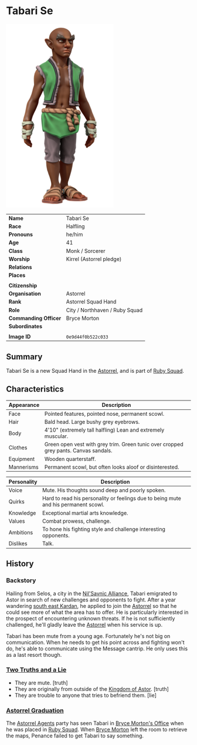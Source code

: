 # Tabari Se

<img src="https://raw.githubusercontent.com/jesskelsall/astarus-images/main/people/portraits/0e9d44f0b522c033.png" height="500" />

|||
| --- | --- |
| **Name** | Tabari Se | character.3
| **Race** | Halfling |
| **Pronouns** | he/him |
| **Age** | 41 |
| **Class** | Monk / Sorcerer |
| **Worship** | Kirrel (Astorrel pledge) |
| **Relations** | |
| **Places** | |
|||
| **Citizenship** | |
| **Organisation** | Astorrel |
| **Rank** | Astorrel Squad Hand |
| **Role** | City / Northhaven / Ruby Squad |
| **Commanding Officer** | Bryce Morton |
| **Subordinates** | |
|||
| **Image ID** | `0e9d44f0b522c033` |

## Summary

Tabari Se is a new Squad Hand in the [Astorrel](../civilisations/kingdom-of-astor/organisations/astorrel/astorrel.md), and is part of [Ruby Squad](../civilisations/kingdom-of-astor/organisations/astorrel/squads/ruby.md).

## Characteristics

| Appearance | Description |
| --- | --- |
| Face | Pointed features, pointed nose, permanent scowl. |
| Hair | Bald head. Large bushy grey eyebrows. |
| Body | 4'10" (extremely tall halfling) Lean and extremely muscular. |
| Clothes | Green open vest with grey trim. Green tunic over cropped grey pants. Canvas sandals. |
| Equipment | Wooden quarterstaff. |
| Mannerisms | Permanent scowl, but often looks aloof or disinterested. |

| Personality | Description |
| --- | --- |
| Voice | Mute. His thoughts sound deep and poorly spoken. |
| Quirks | Hard to read his personality or feelings due to being mute and his permanent scowl. |
| Knowledge | Exceptional martial arts knowledge. |
| Values | Combat prowess, challenge. |
| Ambitions | To hone his fighting style and challenge interesting opponents. |
| Dislikes | Talk. |

## History

### Backstory

Hailing from Selos, a city in the [Nil'Savnic Alliance](../civilisations/nilsavnic-alliance/README.md), Tabari emigrated to Astor in search of new challenges and opponents to fight. After a year wandering [south east Kardan](../places/regions/south-east-kardan.md), he applied to join the [Astorrel](../civilisations/kingdom-of-astor/organisations/astorrel/astorrel.md) so that he could see more of what the area has to offer. He is particularly interested in the prospect of encountering unknown threats. If he is not sufficiently challenged, he'll gladly leave the [Astorrel](../civilisations/kingdom-of-astor/organisations/astorrel/astorrel.md) when his service is up.

Tabari has been mute from a young age. Fortunately he's not big on communication. When he needs to get his point across and fighting won't do, he's able to communicate using the Message cantrip. He only uses this as a last resort though.

### [Two Truths and a Lie](../../campaigns/astorrel-agents/two-truths-and-a-lie.md)

- They are mute. [truth]
- They are originally from outside of the [Kingdom of Astor](../civilisations/kingdom-of-astor/README.md). [truth]
- They are trouble to anyone that tries to befriend them. [lie]

### [Astorrel Graduation](../../campaigns/astorrel-agents/storylines/astorrel-graduation.md)

The [Astorrel Agents](../../campaigns/astorrel-agents/astorrel-agents.md) party has seen Tabari in [Bryce Morton's Office](../places/buildings/bryce-mortons-office.md) when he was placed in [Ruby Squad](../civilisations/kingdom-of-astor/organisations/astorrel/squads/ruby.md). When [Bryce Morton](bryce-morton.md) left the room to retrieve the maps, Penance failed to get Tabari to say something.
